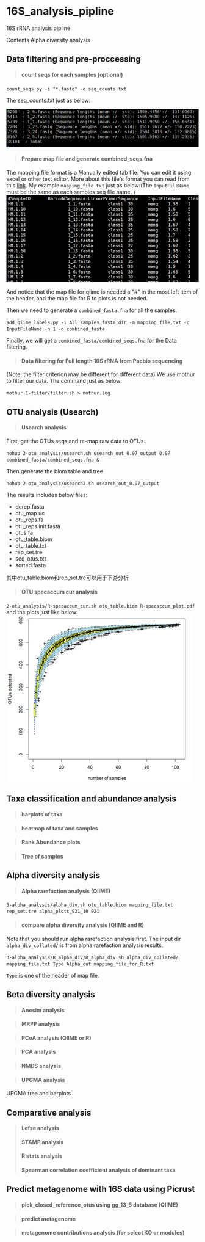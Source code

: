 # 16S_analysis_pipline
16S rRNA analysis pipline

Contents
Alpha diversity analysis



## Data filtering and pre-proccessing
> #### count seqs for each samples (optional)
`count_seqs.py -i "*.fastq" -o seq_counts.txt`

The seq_counts.txt just as below:

![seq_couns_results](images/seq_counts_results.png)

> #### Prepare map file and generate combined_seqs.fna
The mapping file format is a Manually edited tab file. You can edit it using excel or other text editor. More about this file's format you can read from this [link](http://qiime.org/documentation/file_formats.html#metadata-mapping-files). My example `mapping_file.txt` just as below:(The  `InputFileName` must be the same as each samples seq file name. )
![map_file_example](images/map_file_example.png)

And notice that the map file for qiime is needed a "#" in the most left item of the header, and the map file for R to plots is not needed.

Then we need to generate a `combined_fasta.fna` for all the samples.

`add_qiime_labels.py -i All_samples_fasta_dir -m mapping_file.txt -c InputFileName -n 1 -o combined_fasta`

Finally, we will get a `combined_fasta/combined_seqs.fna` for the Data filtering.

> #### Data filtering for Full length 16S rRNA from Pacbio sequencing 
(Note: the filter criterion may be different for different data)
We use mothur to filter our data. The command just as below:

`mothur 1-filter/filter.sh > mothur.log`

## OTU analysis (Usearch)
> #### Usearch analysis
First, get the OTUs seqs and re-map raw data to OTUs.

`nohup 2-otu_analysis/usearch.sh usearch_out_0.97_output 0.97 combined_fasta/combined_seqs.fna &`

Then generate the biom table and tree

`nohup 2-otu_analysis/usearch2.sh usearch_out_0.97_output`

The results includes below files:
+ derep.fasta
+ otu_map.uc
+ otu_reps.fa
+ otu_reps.init.fasta
+ otus.fa
+ otu_table.biom
+ otu_table.txt
+ rep_set.tre
+ seq_otus.txt
+ sorted.fasta

其中otu_table.biom和rep_set.tre可以用于下游分析

> #### OTU specaccum cur analysis

`2-otu_analysis/R-specaccum_cur.sh otu_table.biom R-specaccum_plot.pdf` and the plots just like below:
![specaccum_cur](images/specaccum_cur.jpg)

## Taxa classification and abundance analysis
> #### barplots of taxa

> #### heatmap of taxa and samples

> ####  Rank Abundance plots

> #### Tree of samples

## Alpha diversity analysis
> #### Alpha rarefaction analysis (QIIME)

`3-alpha_analysis/alpha_div.sh otu_table.biom mapping_file.txt rep_set.tre alpha_plots_921_10 921`

> #### compare alpha diversity analysis (QIIME and R)
Note that you should run alpha rarefaction analysis first. The input dir `alpha_div_collated/` is from  alpha rarefaction analysis results.

`3-alpha_analysis/R_alpha_div/R_alpha_div.sh alpha_div_collated/ mapping_file.txt Type Alpha_out mapping_file_for_R.txt`

`Type` is one of the header of map file.

## Beta diversity analysis

> #### Anosim analysis

> #### MRPP analysis

> #### PCoA analysis (QIIME or R)

> #### PCA analysis

> #### NMDS analysis

> #### UPGMA analysis
UPGMA tree and barplots

## Comparative analysis
> #### Lefse analysis
> #### STAMP analysis
> #### R stats analysis
> #### Spearman correlation coefficient analysis of dominant taxa

## Predict metagenome with 16S data using Picrust

> #### pick_closed_reference_otus using gg_13_5 database (QIIME)

> #### predict metagenome

> #### metagenome contributions analysis (for select KO or modules)

> #### 




